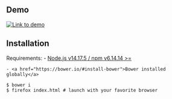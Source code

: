 ## Demo

<a href="https://is.gd/pxWLKM">
    <img src="https://i.imgur.com/9DdpPgd.png" alt="Link to demo" />
</a>

## Installation

Requirements:
    - <a href="https://nodejs.org/en/download/package-manager/">Node.js v14.17.5 / npm v6.14.14 >=</a>
    
    - <a href="https://bower.io/#install-bower">Bower installed globally</a>

```
$ bower i
$ firefox index.html # launch with your favorite browser
```